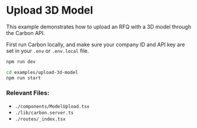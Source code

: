 # Upload 3D Model

This example demonstrates how to upload an RFQ with a 3D model through the Carbon API.

First run Carbon locally, and make sure your company ID and API key are set in your `.env` or `.env.local` file.

```bash
npm run dev
```

```bash
cd examples/upload-3d-model
npm run start
```

### Relevant Files:

- `./components/ModelUpload.tsx`
- `./lib/carbon.server.ts`
- `./routes/_index.tsx`
